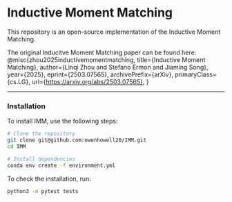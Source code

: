 # Inductive Moment Matching

This repository is an open-source implementation of the Inductive Moment Matching.


The original Inducitve Moment Matching paper can be found here:
@misc{zhou2025inductivemomentmatching,
      title={Inductive Moment Matching}, 
      author={Linqi Zhou and Stefano Ermon and Jiaming Song},
      year={2025},
      eprint={2503.07565},
      archivePrefix={arXiv},
      primaryClass={cs.LG},
      url={https://arxiv.org/abs/2503.07565}, 
}


---
### Installation
To install IMM, use the following steps:

```bash
# Clone the repository
git clone git@github.com:owenhowell20/IMM.git
cd IMM

# Install dependencies
conda env create -f environment.yml
```

To check the installation, run:
```bash
python3 -m pytest tests
```

